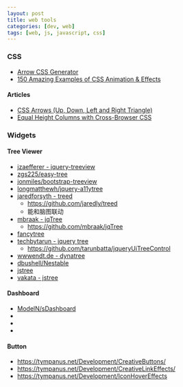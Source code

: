 ```yaml
---
layout: post
title: web tools
categories: [dev, web]
tags: [web, js, javascript, css]
---
```



### CSS

* [Arrow CSS Generator](http://www.generatecss.com/advanced/arrow/)
* [150 Amazing Examples of CSS Animation & Effects](https://1stwebdesigner.com/css-effects/)

#### Articles

* [CSS Arrows (Up, Down, Left and Right Triangle)](http://html-tuts.com/css-arrows-up-down-left-right-triangle/)
* [Equal Height Columns with Cross-Browser CSS](http://matthewjamestaylor.com/blog/equal-height-columns-cross-browser-css-no-hacks)






### Widgets

#### Tree Viewer

* [jzaefferer - jquery-treeview](https://github.com/jzaefferer/jquery-treeview)
* [zgs225/easy-tree](https://github.com/zgs225/easy-tree/)
* [jonmiles/bootstrap-treeview](https://github.com/jonmiles/bootstrap-treeview)
* [longmatthewh/jquery-a11ytree](https://github.com/longmatthewh/jquery-a11ytree)
* [jaredforsyth - treed](https://jaredforsyth.com/treed/)
  * <https://github.com/jaredly/treed>
  * 能和脑图联动
* [mbraak - jqTree](http://mbraak.github.io/jqTree/)
  * <https://github.com/mbraak/jqTree>
* [fancytree](https://github.com/mar10/fancytree)
* [techbytarun - jquery tree](http://techbytarun.com/jquery-ui-tree-control/)
  * <https://github.com/tarunbatta/jqueryUiTreeControl>
* [wwwendt.de - dynatree](http://wwwendt.de/tech/dynatree/)
* [dbushell/Nestable](https://github.com/dbushell/Nestable)
* [jstree](https://www.jstree.com/)
* [vakata - jstree](https://github.com/vakata/jstree/)


#### Dashboard

* [ModelN/sDashboard](https://github.com/ModelN/sDashboard)
* []()
* []()
* []()


#### Button

* <https://tympanus.net/Development/CreativeButtons/>
* <https://tympanus.net/Development/CreativeLinkEffects/>
* <https://tympanus.net/Development/IconHoverEffects>


















